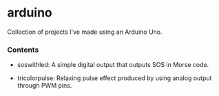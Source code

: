 # arduino
Collection of projects I've made using an Arduino Uno. 

### Contents
- soswithled: A simple digital output that outputs SOS in Morse code.

- tricolorpulse: Relaxing pulse effect produced by using analog output through PWM pins.